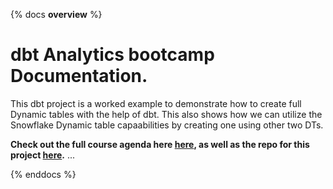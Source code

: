 {% docs __overview__ %}

# dbt Analytics bootcamp Documentation.
This dbt project is a worked example to demonstrate how to create full Dynamic tables with the help of dbt.
This also shows how we can utilize the Snowflake Dynamic table capaabilities by creating one using other two DTs.

**Check out the full course agenda here [here](https://www.cloudlearningyard.com/courses/DATA-ANALYTICS-ENGINEER-BOOTCAMP--676a34e3f4803c3823c4d3ba),
as well as the repo for this project [here](https://github.com/dataengineer007/dbtanalyticsproject/).**
...

{% enddocs %}